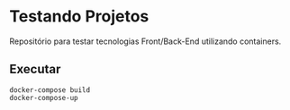 # Testando Projetos

Repositório para testar tecnologias Front/Back-End utilizando containers.

## Executar

`docker-compose build`  
`docker-compose-up`